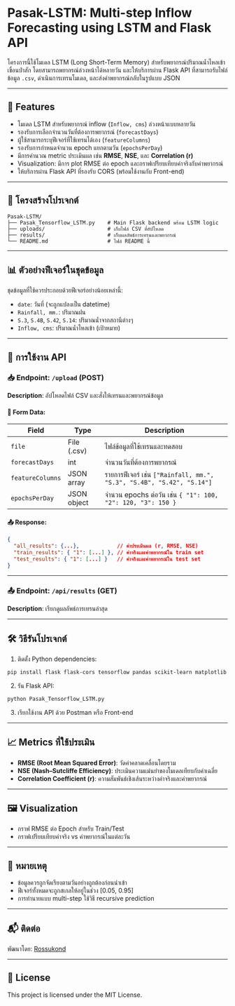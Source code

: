 
# Pasak-LSTM: Multi-step Inflow Forecasting using LSTM and Flask API

โครงการนี้ใช้โมเดล LSTM (Long Short-Term Memory) สำหรับพยากรณ์ปริมาณน้ำไหลเข้าเขื่อนป่าสัก โดยสามารถพยากรณ์ล่วงหน้าได้หลายวัน และให้บริการผ่าน Flask API ที่สามารถรับไฟล์ข้อมูล `.csv`, ดำเนินการเทรนโมเดล, และส่งค่าพยากรณ์กลับในรูปแบบ JSON

---

## 🧠 Features

- โมเดล LSTM สำหรับพยากรณ์ inflow (`Inflow, cms`) ล่วงหน้าแบบหลายวัน
- รองรับการเลือกจำนวนวันที่ต้องการพยากรณ์ (`forecastDays`)
- ผู้ใช้สามารถระบุฟีเจอร์ที่ใช้เทรนได้เอง (`featureColumns`)
- รองรับการกำหนดจำนวน epoch แยกตามวัน (`epochsPerDay`)
- มีการคำนวณ metric ประเมินผล เช่น **RMSE**, **NSE**, และ **Correlation (r)**
- Visualization: มีการ plot RMSE ต่อ epoch และกราฟเปรียบเทียบค่าจริงกับค่าพยากรณ์
- ให้บริการผ่าน Flask API ที่รองรับ CORS (พร้อมใช้งานกับ Front-end)

---

## 📂 โครงสร้างโปรเจกต์

```
Pasak-LSTM/
├── Pasak_Tensorflow_LSTM.py    # Main Flask backend พร้อม LSTM logic
├── uploads/                    # เก็บไฟล์ CSV ที่อัปโหลด
├── results/                    # เก็บผลลัพธ์การเทรนและพยากรณ์
└── README.md                   # ไฟล์ README นี้
```

---

## 📊 ตัวอย่างฟีเจอร์ในชุดข้อมูล

ชุดข้อมูลที่ใช้ควรประกอบด้วยฟีเจอร์อย่างน้อยเหล่านี้:

- `date`: วันที่ (จะถูกแปลงเป็น datetime)
- `Rainfall, mm.`: ปริมาณฝน
- `S.3`, `S.4B`, `S.42`, `S.14`: ปริมาณน้ำจากสถานีต่างๆ
- `Inflow, cms`: ปริมาณน้ำไหลเข้า (เป้าหมาย)

---

## 🚀 การใช้งาน API

### 📥 Endpoint: `/upload` (POST)

**Description**: อัปโหลดไฟล์ CSV และสั่งให้เทรนและพยากรณ์ข้อมูล

#### 🧾 Form Data:

| Field | Type | Description |
|-------|------|-------------|
| `file` | File (.csv) | ไฟล์ข้อมูลที่ใช้เทรนและทดสอบ |
| `forecastDays` | int | จำนวนวันที่ต้องการพยากรณ์ |
| `featureColumns` | JSON array | รายการฟีเจอร์ เช่น `["Rainfall, mm.", "S.3", "S.4B", "S.42", "S.14"]` |
| `epochsPerDay` | JSON object | จำนวน epochs ต่อวัน เช่น `{ "1": 100, "2": 120, "3": 150 }` |

#### 📤 Response:

```json
{
  "all_results": {...},            // ค่าประเมินผล (r, RMSE, NSE)
  "train_results": { "1": [...] }, // ค่าจริงและค่าพยากรณ์ใน train set
  "test_results": { "1": [...] }   // ค่าจริงและค่าพยากรณ์ใน test set
}
```

---

### 📤 Endpoint: `/api/results` (GET)

**Description**: เรียกดูผลลัพธ์การเทรนล่าสุด

---

## 🛠️ วิธีรันโปรเจกต์

1. ติดตั้ง Python dependencies:
```bash
pip install flask flask-cors tensorflow pandas scikit-learn matplotlib
```

2. รัน Flask API:
```bash
python Pasak_Tensorflow_LSTM.py
```

3. เรียกใช้งาน API ด้วย Postman หรือ Front-end

---

## 📈 Metrics ที่ใช้ประเมิน

- **RMSE (Root Mean Squared Error)**: วัดค่าคลาดเคลื่อนโดยรวม
- **NSE (Nash–Sutcliffe Efficiency)**: ประเมินความแม่นยำของโมเดลเทียบกับค่าเฉลี่ย
- **Correlation Coefficient (r)**: ความสัมพันธ์เชิงเส้นระหว่างค่าจริงและค่าพยากรณ์

---

## 🖼️ Visualization

- กราฟ RMSE ต่อ Epoch สำหรับ Train/Test
- กราฟเปรียบเทียบค่าจริง vs ค่าพยากรณ์ในแต่ละวัน

---

## 📌 หมายเหตุ

- ข้อมูลควรถูกจัดเรียงตามวันอย่างถูกต้องก่อนนำเข้า
- ฟีเจอร์ทั้งหมดจะถูกสเกลให้อยู่ในช่วง [0.05, 0.95]
- การทำนายแบบ multi-step ใช้วิธี recursive prediction

---

## 📬 ติดต่อ

พัฒนาโดย: [Rossukond](https://github.com/Rossukond)

---

## 📄 License

This project is licensed under the MIT License.
